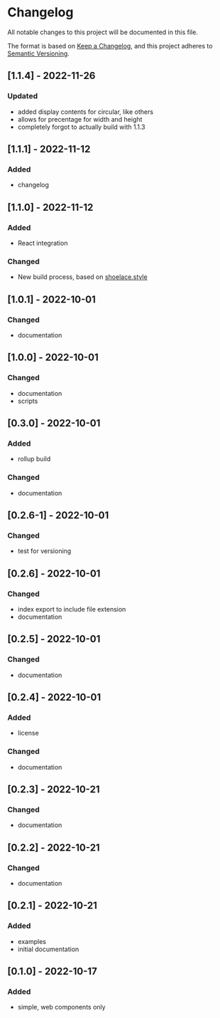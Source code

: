 # Changelog

All notable changes to this project will be documented in this file.

The format is based on [Keep a Changelog](https://keepachangelog.com/en/1.0.0/),
and this project adheres to [Semantic Versioning](https://semver.org/spec/v2.0.0.html).

## [1.1.4] - 2022-11-26

### Updated

- added display contents for circular, like others
- allows for precentage for width and height
- completely forgot to actually build with 1.1.3

## [1.1.1] - 2022-11-12

### Added

- changelog

## [1.1.0] - 2022-11-12

### Added

- React integration

### Changed

- New build process, based on [shoelace.style](https://shoelace.style/)

## [1.0.1] - 2022-10-01

### Changed

- documentation

## [1.0.0] - 2022-10-01

### Changed

- documentation
- scripts

## [0.3.0] - 2022-10-01

### Added

- rollup build

### Changed

- documentation

## [0.2.6-1] - 2022-10-01

### Changed

- test for versioning

## [0.2.6] - 2022-10-01

### Changed

- index export to include file extension
- documentation

## [0.2.5] - 2022-10-01

### Changed

- documentation

## [0.2.4] - 2022-10-01

### Added

- license

### Changed

- documentation

## [0.2.3] - 2022-10-21

### Changed

- documentation

## [0.2.2] - 2022-10-21

### Changed

- documentation

## [0.2.1] - 2022-10-21

### Added

- examples
- initial documentation

## [0.1.0] - 2022-10-17

### Added

- simple, web components only
